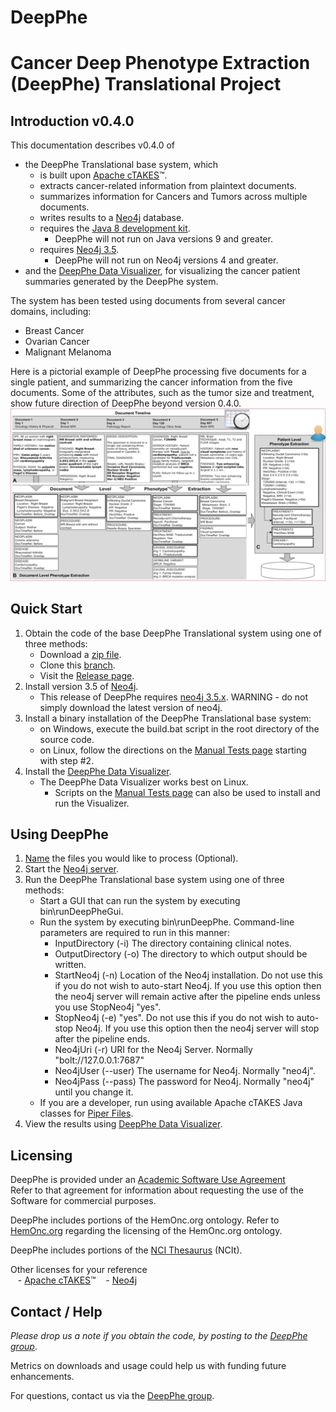 DeepPhe
=======

# Cancer Deep Phenotype Extraction (DeepPhe) Translational Project
## Introduction v0.4.0

This documentation describes v0.4.0 of
* the DeepPhe Translational base system, which 
    - is built upon [Apache cTAKES](ctakes.apache.org)&#8482;.
    - extracts cancer-related information from plaintext documents.
    - summarizes information for Cancers and Tumors across multiple documents.
    - writes results to a [Neo4j](https://neo4j.com/) database.
    - requires the [Java 8 development kit](https://www.oracle.com/java/technologies/javase/javase-jdk8-downloads.html).
      - DeepPhe will not run on Java versions 9 and greater.
    - requires [Neo4j 3.5](https://neo4j.com/docs/operations-manual/3.5/).
      - DeepPhe will not run on Neo4j versions 4 and greater.
* and the [DeepPhe Data Visualizer](https://github.com/DeepPhe/DeepPhe-Viz-v2), for visualizing the cancer patient summaries generated by the DeepPhe system.

The system has been tested using documents from several cancer domains, including:
* Breast Cancer
* Ovarian Cancer
* Malignant Melanoma

Here is a pictorial example of DeepPhe processing five documents for a single patient, and summarizing the cancer information from the five documents. Some of the attributes, such as the tumor size and treatment, show future direction of DeepPhe beyond version 0.4.0.
![Summarizing Five Documents](images/wiki/DeepPhe.Summarization.png "Summarizing Five Documents")

## Quick Start
1. Obtain the code of the base DeepPhe Translational system using one of three methods:
   - Download a [zip file](https://github.com/DeepPhe/DeepPhe-Release/archive/refs/heads/Translational-v0.4.0.zip).
   - Clone this [branch](https://github.com/DeepPhe/DeepPhe-Release.git).
   - Visit the [Release page](https://github.com/DeepPhe/DeepPhe-Release/releases/tag/xn0.4.0).
2. Install version 3.5 of [Neo4j](https://neo4j.com/download-center/).
   - This release of DeepPhe requires [neo4j 3.5.x](https://neo4j.com/docs/operations-manual/3.5/). WARNING - do not simply download the latest version of neo4j.
3. Install a binary installation of the DeepPhe Translational base system:
   - on Windows, execute the build.bat script in the root directory of the source code.
   - on Linux, follow the directions on the [Manual Tests page](https://github.com/DeepPhe/dphe-manual-tests) starting with step #2.
4. Install the [DeepPhe Data Visualizer](https://github.com/DeepPhe/DeepPhe-Viz-v2).
   - The DeepPhe Data Visualizer works best on Linux.
     - Scripts on the [Manual Tests page](https://github.com/DeepPhe/dphe-manual-tests) can also be used to install and run the Visualizer.


## Using DeepPhe
1. [Name](../../wiki/Naming-Input-Files) the files you would like to process (Optional).
2. Start the [Neo4j server](https://neo4j.com/docs/operations-manual/3.5/).   
3. Run the DeepPhe Translational base system using one of three methods:
   - Start a GUI that can run the system by executing bin\runDeepPheGui.
   - Run the system by executing bin\runDeepPhe.   Command-line parameters are required to run in this manner:
     -   InputDirectory (-i)     The directory containing clinical notes.
     -   OutputDirectory (-o)    The directory to which output should be written.
     -   StartNeo4j (-n)         Location of the Neo4j installation.  Do not use this if you do not wish to auto-start Neo4j.  If you use this option then the neo4j server will remain active after the pipeline ends unless you use StopNeo4j "yes".
     -   StopNeo4j (-e)          "yes".  Do not use this if you do not wish to auto-stop Neo4j.  If you use this option then the neo4j server will stop after the pipeline ends.
     -   Neo4jUri (-r)           URI for the Neo4j Server.  Normally "bolt://127.0.0.1:7687"
     -   Neo4jUser (--user)      The username for Neo4j.  Normally "neo4j".
     -   Neo4jPass (--pass)      The password for Neo4j.  Normally "neo4j" until you change it.
   - If you are a developer, run using available Apache cTAKES Java classes for [Piper Files](https://cwiki.apache.org/confluence/display/CTAKES/Piper+Files).
4. View the results using [DeepPhe Data Visualizer](https://github.com/DeepPhe/DeepPhe-Viz-v2).

## Licensing
DeepPhe is provided under an [Academic Software Use Agreement](LICENSE)  
Refer to that agreement for information about requesting the use of the Software for commercial purposes.

DeepPhe includes portions of the HemOnc.org ontology. Refer to [HemOnc.org](https://hemonc.org/wiki/Ontology) regarding the licensing of the HemOnc.org ontology.

DeepPhe includes portions of the [NCI Thesaurus](https://ncit.nci.nih.gov/ncitbrowser/) (NCIt).

Other licenses for your reference  
    &nbsp;&nbsp; - [Apache cTAKES](https://ctakes.apache.org/license.html)&#8482;
    &nbsp;&nbsp; - [Neo4j](https://neo4j.com/docs/license/)  

## Contact / Help
_Please drop us a note if you obtain the code, by posting to the [DeepPhe group]( https://groups.google.com/forum/#!forum/deepphe)_.

Metrics on downloads and usage could help us with funding future enhancements.

For questions, contact us via the [DeepPhe group]( https://groups.google.com/forum/#!forum/deepphe).
